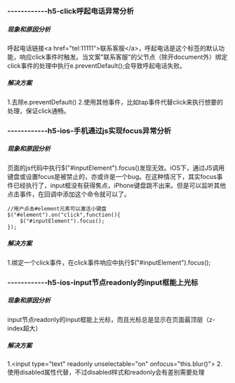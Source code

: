 ### ------------h5-click呼起电话异常分析
##### 现象和原因分析
呼起电话链接\<a href="tel:11111">联系客服\</a>，呼起电话是这个标签的默认功能，响应click事件时触发。当文案"联系客服"的父节点（除开document外）绑定click事件的处理中执行e.preventDefault();会导致呼起电话失败。
##### 解决方案
1.去除e.preventDefault() 
2.使用其他事件，比如tap事件代替click来执行想要的处理，保证click通畅。

  
### ------------h5-ios-手机通过js实现focus异常分析
##### 现象和原因分析
页面的js代码中执行$("#inputElement").focus()发现无效。iOS下，通过JS调用键盘或设置focus是被禁止的，亦或许是一个bug。在这种情况下，其实focus事件已经执行了，input框没有获得焦点，iPhone键盘跳不出来。但是可以监听其他点击事件，在回调中添加这个命令就可以了。
```
//用户点击#element元素可以激活小键盘
$("#element").on("click",function(){
	$("#inputElement").focus();
});
```
##### 解决方案
1.绑定一个click事件，在click事件响应中执行$("#inputElement").focus();
 
 
### ------------h5-ios-input节点readonly的input框能上光标
##### 现象和原因分析
input节点readonly的input框能上光标，而且光标总是显示在页面最顶层（z-index超大）
##### 解决方案
1.\<input type="text" readonly unselectable="on" onfocus="this.blur()">
2.使用disabled属性代替，不过disabled样式和readonly会有差别需要处理
 


	
